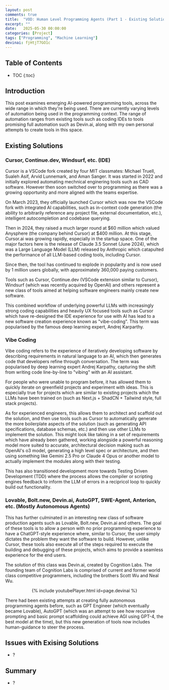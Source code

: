 ```yaml
---
layout: post
comments: true
title:  "VOD: Human Level Programming Agents (Part 1 - Existing Solutions)" # this could be a lot better
excerpt: ""
date:   2025-05-30 00:00:00
categories: [Project]
tags: ["Programming", "Machine Learning"]
devinai: fjHtjT7GO1c
---
```


## Table of Contents

* TOC
{:toc}

## Introduction

This post examines emerging AI-powered programming tools, across the wide
range in which they're being used.
There are currently varying levels of automation being used in the programming
context. The range of automation ranges from existing tools such as
coding IDEs to tools promising full automation such as Devin.ai, along with my own
personal attempts to create tools in this space.

## Existing Solutions

### Cursor, Continue.dev, Windsurf, etc. (IDE)

Cursor is a VSCode fork created by four MIT classmates: Michael Truell, Sualeh Asif,
Arvid Lunnemark, and Aman Sanger. It was started in 2022 and initially explored
automating mechnical enginering tools such as CAD software. However then soon
switched over to programming as there was a growing opportunity and more aligned
with the teams expertise.

On March 2023, they officially launched Cursor which was now the VSCode fork
with integrated AI capabilities, such as in-context code generation (the ability
to arbitrarily reference any project file, external documentation, etc.),
intelligent autocompletion and codebase querying.

Then in 2024, they raised a much larger round at $60 million which valued
Anysphere (the company behind Cursor) at $400 million.
At this stage, Cursor.ai was growing rapidly, especially in the startup space.
One of the major factors here is the release of Claude 3.5 Sonnet (June 2024),
which was a Large Language Model (LLM) released by Anthropic which catapulted the
performance of all LLM-based coding tools, including Cursor.

Since then, the tool has continued to explode in popularity and is now used by
1 million users globally, with approximately 360,000 paying customers.
<!--
https://taptwicedigital.com/stats/cursor
-->

<!-- ## References -->

Tools such as Cursor, Continue.dev (VSCode extension similar to Cursor), Windsurf
(which was recently acquired by OpenAI) and others represent a new class of tools
aimed at helping software engineers mainly create new software.

This combined workflow of underlying powerful LLMs with increasingly strong
coding capabilities and heavily UX focused tools such as Cursor which have
re-designed the IDE experience for use with AI has lead to a new software
creation experience known as "vibe-coding".
This term was popularised by the
famous deep learning expert, Andrej Karparthy.
<!--
https://x.com/karpathy/status/1886192184808149383?lang=en-GB
-->

### Vibe Coding

Vibe coding refers to the experience of iteratively developing software by describing requirements in natural language to an AI, which then generates code that developers refine through conversation. The term was popularised by deep learning expert Andrej Karpathy, capturing the shift from writing code line-by-line to "vibing" with an AI assistant.

For people who were unable to program before, it has allowed
them to quickly iterate on greenfield projects and experiment with ideas.
This is especially true for projects which are similar to existing projects
which the LLMs have been trained on (such as Next.js + ShadCN + Tailwind style,
full stack projects).

As for experienced engineers, this allows them to architect and scaffold out the solution,
and then use tools such as Cursor to automatically generate the more boilerplate aspects
of the solution (such as generating API specifications, database schemas, etc.) and then
use other LLMs to implement the solution. This might look like taking in a set of requirements
which have already been gathered, working alongside a powerful reasoning model more suited
to accurate, architectural decision making such as OpenAI's o3 model, generating a high
level spec or architecture, and then using something like Gemini 2.5 Pro or Claude 4 Opus
or another model to actually implement the modules along with their testing.

This has also transitioned development more towards Testing Driven Development (TDD) where
the process allows the compiler or scripting engines feedback to inform the LLM of errors
in a recipricol loop to quickly build out functionality.

### Lovable, Bolt.new, Devin.ai, AutoGPT, SWE-Agent, Anterion, etc. (Mostly Autonomous Agents)

This has further culminated in an interesting new class of software production
agents such as Lovable, Bolt.new, Devin.ai and others. The goal of these tools
is to allow a person with no prior programming experience to have a ChatGPT-style
experience where, similar to Cursor, the user simply dictates the problem they
want the software to build. However, unlike Cursor, these tools also execute all
of the steps required to execute the building and debugging of these projects,
which aims to provide a seamless experience for the end users.

The solution of this class was Devin.ai, created by Cognition Labs. The founding
team of Cognition Labs is comprised of current and former world class competitive
programmers, including the brothers Scott Wu and Neal Wu.

<div style="text-align: center;">
{% include youtubePlayer.html id=page.devinai %}
</div>

There had been existing attempts at creating fully autonomous programming agents
before, such as GPT Engineer (which eventually became Lovable), AutoGPT (which
was an attempt to see how recursive prompting and basic prompt scaffolding could
achieve AGI using GPT-4, the best model at the time), but this new generation
of tools now includes human-guidance to steer the process.

## Issues with Exising Solutions

- ?

## Summary

- ?